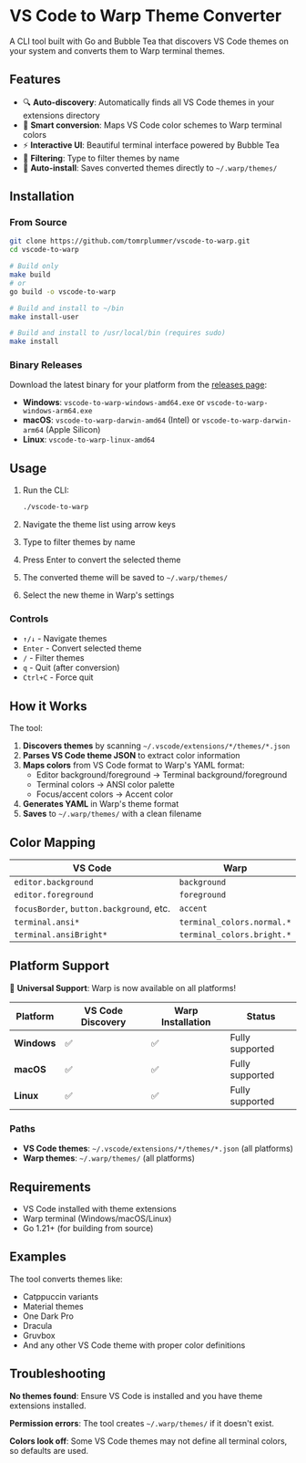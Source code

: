 # VS Code to Warp Theme Converter

A CLI tool built with Go and Bubble Tea that discovers VS Code themes on your system and converts them to Warp terminal themes.

## Features

- 🔍 **Auto-discovery**: Automatically finds all VS Code themes in your extensions directory
- 🎨 **Smart conversion**: Maps VS Code color schemes to Warp terminal colors
- ⚡ **Interactive UI**: Beautiful terminal interface powered by Bubble Tea
- 🔎 **Filtering**: Type to filter themes by name
- 📁 **Auto-install**: Saves converted themes directly to `~/.warp/themes/`

## Installation

### From Source

```bash
git clone https://github.com/tomrplummer/vscode-to-warp.git
cd vscode-to-warp

# Build only
make build
# or
go build -o vscode-to-warp

# Build and install to ~/bin
make install-user

# Build and install to /usr/local/bin (requires sudo)
make install
```

### Binary Releases

Download the latest binary for your platform from the [releases page](https://github.com/tomrplummer/vscode-to-warp/releases):

- **Windows**: `vscode-to-warp-windows-amd64.exe` or `vscode-to-warp-windows-arm64.exe`
- **macOS**: `vscode-to-warp-darwin-amd64` (Intel) or `vscode-to-warp-darwin-arm64` (Apple Silicon)
- **Linux**: `vscode-to-warp-linux-amd64`

## Usage

1. Run the CLI:
   ```bash
   ./vscode-to-warp
   ```

2. Navigate the theme list using arrow keys
3. Type to filter themes by name
4. Press Enter to convert the selected theme
5. The converted theme will be saved to `~/.warp/themes/`
6. Select the new theme in Warp's settings

### Controls

- `↑/↓` - Navigate themes
- `Enter` - Convert selected theme  
- `/` - Filter themes
- `q` - Quit (after conversion)
- `Ctrl+C` - Force quit

## How it Works

The tool:

1. **Discovers themes** by scanning `~/.vscode/extensions/*/themes/*.json`
2. **Parses VS Code theme JSON** to extract color information
3. **Maps colors** from VS Code format to Warp's YAML format:
   - Editor background/foreground → Terminal background/foreground
   - Terminal colors → ANSI color palette
   - Focus/accent colors → Accent color
4. **Generates YAML** in Warp's theme format
5. **Saves** to `~/.warp/themes/` with a clean filename

## Color Mapping

| VS Code | Warp |
|---------|------|
| `editor.background` | `background` |
| `editor.foreground` | `foreground` |
| `focusBorder`, `button.background`, etc. | `accent` |
| `terminal.ansi*` | `terminal_colors.normal.*` |
| `terminal.ansiBright*` | `terminal_colors.bright.*` |

## Platform Support

🎉 **Universal Support**: Warp is now available on all platforms!

| Platform | VS Code Discovery | Warp Installation | Status |
|----------|------------------|------------------|--------|
| **Windows** | ✅ | ✅ | Fully supported |
| **macOS** | ✅ | ✅ | Fully supported |
| **Linux** | ✅ | ✅ | Fully supported |

### Paths
- **VS Code themes**: `~/.vscode/extensions/*/themes/*.json` (all platforms)
- **Warp themes**: `~/.warp/themes/` (all platforms)

## Requirements

- VS Code installed with theme extensions
- Warp terminal (Windows/macOS/Linux)
- Go 1.21+ (for building from source)

## Examples

The tool converts themes like:
- Catppuccin variants
- Material themes
- One Dark Pro
- Dracula
- Gruvbox
- And any other VS Code theme with proper color definitions

## Troubleshooting

**No themes found**: Ensure VS Code is installed and you have theme extensions installed.

**Permission errors**: The tool creates `~/.warp/themes/` if it doesn't exist.

**Colors look off**: Some VS Code themes may not define all terminal colors, so defaults are used.
